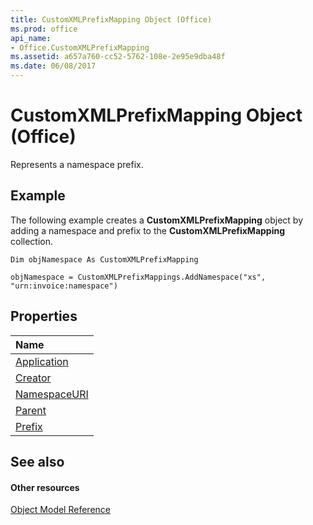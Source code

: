 ```yaml
---
title: CustomXMLPrefixMapping Object (Office)
ms.prod: office
api_name:
- Office.CustomXMLPrefixMapping
ms.assetid: a657a760-cc52-5762-108e-2e95e9dba48f
ms.date: 06/08/2017
---
```



# CustomXMLPrefixMapping Object (Office)

Represents a namespace prefix.


## Example

The following example creates a **CustomXMLPrefixMapping** object by adding a namespace and prefix to the **CustomXMLPrefixMapping** collection.


```
Dim objNamespace As CustomXMLPrefixMapping 
 
objNamespace = CustomXMLPrefixMappings.AddNamespace("xs", "urn:invoice:namespace") 

```


## Properties



|**Name**|
|:-----|
|[Application](customxmlprefixmapping-application-property-office.md)|
|[Creator](customxmlprefixmapping-creator-property-office.md)|
|[NamespaceURI](customxmlprefixmapping-namespaceuri-property-office.md)|
|[Parent](customxmlprefixmapping-parent-property-office.md)|
|[Prefix](customxmlprefixmapping-prefix-property-office.md)|

## See also


#### Other resources


[Object Model Reference](http://msdn.microsoft.com/library/499c789a-aba2-0fad-649a-0ea964cd3b5e%28Office.15%29.aspx)
